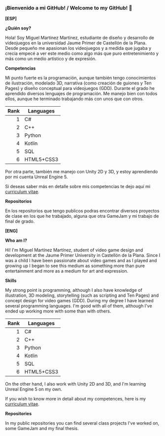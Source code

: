 ### ¡Bienvenido a mi GitHub! / Welcome to my GitHub! 👋

**[ESP]**

**¿Quién soy?**

Hola! Soy Miguel Martínez Martínez, estudiante de diseño y desarrollo de videojuegos en la universidad Jaume Primer de Castellón de la Plana. Desde pequeño me apasionan los videojuegos y a medida que jugaba y crecía empecé a ver este medio como algo más que puro entretenimiento y más como un medio artístico y de expresión.

**Competencias**

Mi punto fuerte es la programación, aunque también tengo conocimientos de ilustración, modelado 3D, narrativa (como creación de guiones y Ten Pages) y diseño conceptual para videojuegos (GDD). Durante el grado he aprendido diversos lenguajes de programación. Me manejo bien con todos ellos, aunque he terminado trabajando más con unos que con otros.

| Rank | Languages |
|-----:|-----------|
|1|C#|
|2|C++|
|3|Python|
|4|Kotlin|
|5|SQL|
|6|HTML5+CSS3|

Por otra parte, también me manejo con Unity 2D y 3D, y estoy aprendiendo por mi cuenta Unreal Engine 5.

Si deseas saber más en detalle sobre mis competencias te dejo aquí mi [curriculum vitae](https://drive.google.com/file/d/1Y7t6wnoi5JTlOrZ8utM2jQyh1wb4MeAE/view?usp=sharing).

**Repositorios**

En los repositorios que tengo publicos podras encontrar diversos proyectos de clase en los que he trabajado, alguna que otra GameJam y mi trabajo de final de grado.

**[ENG]**

**Who am I?**

Hi! I'm Miguel Martínez Martínez, student of video game design and development at the Jaume Primer University in Castellón de la Plana. Since I was a child I have been passionate about video games and as I played and growing up I began to see this medium as something more than pure entertainment and more as a medium for art and expression.

**Skills**

My strong point is programming, although I also have knowledge of illustration, 3D modeling, storytelling (such as scripting and Ten Pages) and concept design for video games (GDD). During my degree I have learned several programming languages. I'm good with all of them, although I've ended up working more with some than with others.

| Rank | Languages |
|-----:|-----------|
|1|C#|
|2|C++|
|3|Python|
|4|Kotlin|
|5|SQL|
|6|HTML5+CSS3|

On the other hand, I also work with Unity 2D and 3D, and I'm learning Unreal Engine 5 on my own.

If you wish to know more in detail about my competences, here is my [curriculum vitae](https://drive.google.com/file/d/1Y7t6wnoi5JTlOrZ8utM2jQyh1wb4MeAE/view?usp=sharing).

**Repositories**

In my public repositories you can find several class projects I've worked on, some GameJam and my final thesis.

<!--
**miguelmm95/miguelmm95** is a ✨ _special_ ✨ repository because its `README.md` (this file) appears on your GitHub profile.

Here are some ideas to get you started:

- 🔭 I’m currently working on ...
- 🌱 I’m currently learning ...
- 👯 I’m looking to collaborate on ...
- 🤔 I’m looking for help with ...
- 💬 Ask me about ...
- 📫 How to reach me: ...
- 😄 Pronouns: ...
- ⚡ Fun fact: ...
-->
